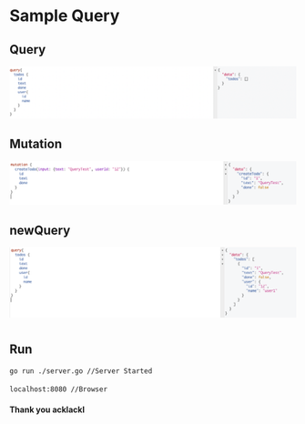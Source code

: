 # Sample Query

  
## Query


<p align="center">
  <img src="./img/query.png"  style="width:600px;" alt="Observer">

</p>

## Mutation


<p align="center">
    <img src="./img/mutation.png"  style="width:600px;" alt="Observer">

</p>



## newQuery


<p align="center">
   <img src="./img/queryNew.png"  style="width:600px;" alt="Observer">

</p>

#
## Run

```
go run ./server.go //Server Started

localhost:8080 //Browser
```


#### Thank you acklackl 
